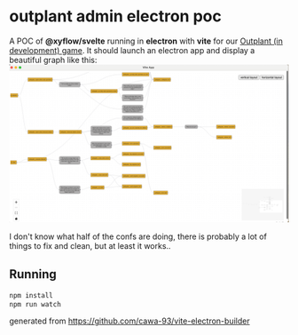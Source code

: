 # outplant admin electron poc

A POC of **@xyflow/svelte** running in **electron** with **vite** for our [Outplant \(in development\) game](https://github.com/AcevedoR/outplant). It should launch an electron app and display a beautiful graph like this:
![excepted_graph.png](excepted_graph.png)

I don't know what half of the confs are doing, there is probably a lot of things to fix and clean, but at least it works..

## Running
```
npm install
npm run watch
```

generated from https://github.com/cawa-93/vite-electron-builder

